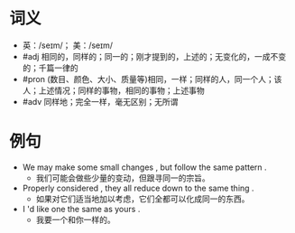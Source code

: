# 词义
- 英：/seɪm/； 美：/seɪm/
- #adj 相同的，同样的；同一的；刚才提到的，上述的；无变化的，一成不变的；千篇一律的
- #pron (数目、颜色、大小、质量等)相同，一样；同样的人，同一个人；该人；上述情况；同样的事物，相同的事物；上述事物
- #adv 同样地；完全一样，毫无区别；无所谓
# 例句
- We may make some small changes , but follow the same pattern .
	- 我们可能会做些少量的变动，但跟寻同一的宗旨。
- Properly considered , they all reduce down to the same thing .
	- 如果对它们适当地加以考虑，它们全都可以化成同一的东西。
- I 'd like one the same as yours .
	- 我要一个和你一样的。
